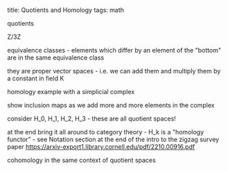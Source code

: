 title: Quotients and Homology
tags: math

quotients

Z/3Z

equivalence classes - elements which differ by an element of the "bottom" are in the same equivalence class

they are proper vector spaces - i.e. we can add them and multiply them by a constant in field K

homology example with a simplicial complex

show inclusion maps as we add more and more elements in the complex

consider H_0, H_1, H_2, H_3 - these are all quotient spaces!

at the end bring it all around to category theory - H_k is a "homology functor" - see Notation section at the end of the intro to the zigzag survey paper https://arxiv-export1.library.cornell.edu/pdf/2210.00916.pdf

cohomology in the same context of quotient spaces
